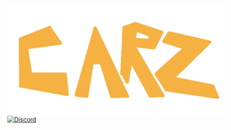 [![CarZ-Logo](CarZ.png)](https://github.com/f3jry/CarZ/) <br>
[![Discord](https://img.shields.io/discord/735157161872850944?label=discord&logo=discord&logoColor=white)](https://discord.gg/tXekztz/) 
